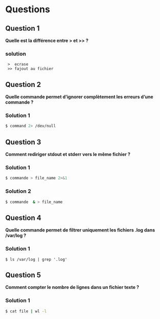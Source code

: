 # Questions

## Question 1
**Quelle est la différence entre > et >> ?**

### solution 

```
 >  ecrase
 >> fajout au fichier
```


## Question 2
**Quelle commande permet d’ignorer complètement les erreurs d’une commande ?**

### Solution 1
```bash
$ command 2> /dev/null
```

## Question 3
**Comment rediriger stdout et stderr vers le même fichier ?**

### Solution 1
```bash
$ commande > file_name 2>&1
```

### Solution 2
```bash
$ commande  & > file_name
```

## Question 4
**Quelle commande permet de filtrer uniquement les fichiers .log dans /var/log ?**

### Solution 1
```
$ ls /var/log | grep '.log'
```

## Question 5
**Comment compter le nombre de lignes dans un fichier texte ?**

### Solution 1
```bash
$ cat file | wl -l

```


